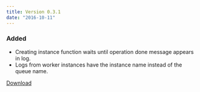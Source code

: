 ```yaml
---
title: Version 0.3.1
date: "2016-10-11"
---
```

### Added
- Creating instance function waits until operation done message appears in log.
- Logs from worker instances have the instance name instead of the queue name.

[Download](https://github.com/jkawamoto/roadie/releases/v0.3.1)
